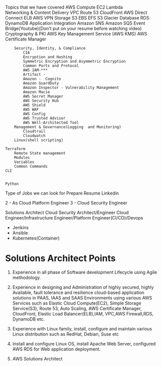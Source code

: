 Topics that we have covered
    AWS
        Compute
            EC2
            Lambda            
        Networking & Content Delivery
            VPC
            Route 53
            CloudFront
            AWS Direct Connect
            ELB
            AWS VPN
        Storage
            S3
            EBS
            EFS
            S3 Glacier
        Database
            RDS 
            DynamoDB 
        Application Integration
            Amazon SNS
            Amazon SQS
            Event Bridge(Youtube)(Don't put on your resume before watching video)
        Cryptography & PKI
            AWS Key Management Service (AWS KMS)
            AWS Certificate Manager
        
        Security, Identity, & Compliance
            CIA
            Encryption and Hashing
            Symmetric Encryption and Asymmetric Encryption
            Common Ports and Protocol
            AWS IAM-***
            Artifact -  
            Amazon -  Cognito 
            Amazon GuardDuty
            Amazon Inspector - Vulnerability Management
            Amazon Macie
            AWS Secret Manager
            AWS Security Hub
            AWS Shield
            AWS WAF
            AWS Config
            AWS Trusted Advisor
            AWS Well-Architected Tool
        Management & Governance(Logging  and Monitoring)
            Cloudtrail
            Cloudwatch
        Linux(shell scripting)

    Terraform
        Remote State management
        Modules
        Variables
        Common Commands
    CLI


    Python

Type of Jobs we can look for
Prepare Resume
Linkedin



2 - As Cloud Platform Engineer
3 - Cloud Security Engineer

Solutions Architect 
Cloud Security Architect/Engineer
Cloud Engineer/Infrastructure Engineer/Platform Engineer(CI/CD)/Devops
- Jenkins
- Ansible
- Kubernetes(Container)


Solutions Architect Points 
==========================
1. Experience in all phase of Software development Lifecycle using Agile methodology.

2. Experience in designing and Administration of highly secured, highly Available, fault tolerance and resilience cloud-based application solutions in PAAS, IAAS and SAAS Environments using various AWS Services such as Elastic Cloud Compute(EC2), Simple Storage Service(S3), Route 53, Auto Scaling, AWS Certificate Manager, CloudFront, Elastic Load Balancer(ELB),IAM, VPC,AWS Firewall,RDS, DynamoDB etc.

3. Experience with Linux family, install, configure and maintain various Linux distribution such as RedHat, Debian, Suse etc

4. Install and configure Linux OS, install Apache Web Server, configured AWS RDS for Web application deployment.

5. AWS Solutions Architect




